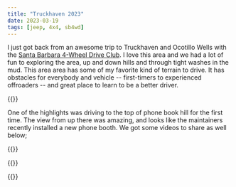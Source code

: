 ```yaml
---
title: "Truckhaven 2023"
date: 2023-03-19
tags: [jeep, 4x4, sb4wd]
---
```

I just got back from an awesome trip to Truckhaven and Ocotillo Wells with the [Santa Barbara 4-Wheel Drive Club](https://www.santabarbara4wdclub.com/). I love this area and we had a lot of fun to exploring the area, up and down hills and through tight washes in the mud.  This area area has some of my favorite kind of terrain to drive.  It has obstacles for everybody and vehicle -- first-timers to experienced offroaders -- and great place to learn to be a better driver.

{{<gallery>}}

One of the highlights was driving to the top of phone book hill for the first time. The view from up there was amazing, and looks like the maintainers recently installed a new phone booth. We got some videos to share as well below;

{{<youtube id="DH6qpusbWrA" title="Truckhaven 2023 - Rock Buggy Notch up the left line" >}}

{{<youtube id="9u5W6DYOdKg" title="Truckhaven 2023 - Rock Buggy Notch down the right line">}}
  
{{<youtube id="HzJImD2kZUE" title=" Truckhaven 2023 - Rock Buggy Notch attempting up the right line from the top ">}}

